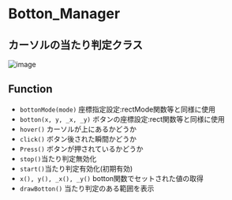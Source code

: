 # Botton_Manager
## カーソルの当たり判定クラス

![image](https://user-images.githubusercontent.com/91818705/158431943-f4ae09bc-6802-4d91-93c3-621afafd8613.png)

## Function
- `bottonMode(mode)` 座標指定設定:rectMode関数等と同様に使用
- `botton(x, y, _x, _y)` ボタンの座標設定:rect関数等と同様に使用
- `hover()` カーソルが上にあるかどうか
- `click()` ボタン後された瞬間かどうか
- `Press()` ボタンが押されているかどうか
- `stop()`当たり判定無効化
- `start()`当たり判定有効化(初期有効)
- `x(), y(), _x(), _y()` botton関数でセットされた値の取得
- `drawBotton()` 当たり判定のある範囲を表示
